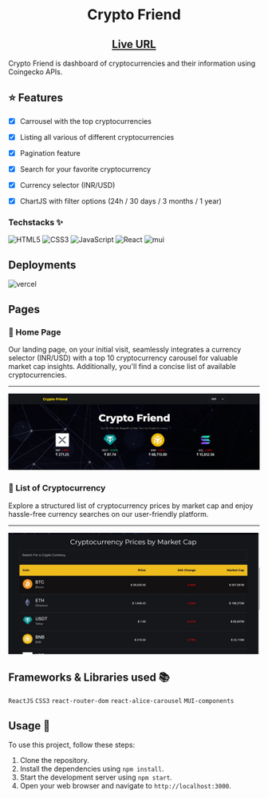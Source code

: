 <div align="center">

<h1><strong>Crypto Friend</strong></h1>

<h2>
  <a href="https://crypto-friend.vercel.app/">Live URL</a>
</h2>
</div>


Crypto Friend is dashboard of cryptocurrencies and their information using Coingecko APIs.


## :star: Features
- [x] Carrousel with the top cryptocurrencies
- [x] Listing all various of different cryptocurrencies
- [x] Pagination feature
- [x] Search for your favorite cryptocurrency
- [x] Currency selector (INR/USD)
- [x] ChartJS with filter options (24h / 30 days / 3 months / 1 year)


### Techstacks ✨
![HTML5](https://img.shields.io/badge/html5-%23E34F26.svg?style=for-the-badge&logo=html5&logoColor=white)
![CSS3](https://img.shields.io/badge/css3-%231572B6.svg?style=for-the-badge&logo=css3&logoColor=white)
![JavaScript](https://img.shields.io/badge/javascript-%23323330.svg?style=for-the-badge&logo=javascript&logoColor=%23F7DF1E)
![React](https://img.shields.io/badge/react-%2320232a.svg?style=for-the-badge&logo=react&logoColor=%2361DAFB)
![mui](https://camo.githubusercontent.com/817fc7ba268e7e1fa114cbc4328bb326913cf392f5e2077ccc7b5f0e90a77109/68747470733a2f2f696d672e736869656c64732e696f2f62616467652f4d6174657269616c25323055492d3030374646463f7374796c653d666f722d7468652d6261646765266c6f676f3d6d7569266c6f676f436f6c6f723d7768697465)



## Deployments
![vercel](https://img.shields.io/badge/Vercel-000000?style=for-the-badge&logo=vercel&logoColor=white)

## Pages

### :small_blue_diamond: Home Page
Our landing page, on your initial visit, seamlessly integrates a currency selector (INR/USD) with a top 10 cryptocurrency carousel for valuable market cap insights. Additionally, you'll find a concise list of available cryptocurrencies.

----
![home](https://github.com/KartikAdlakhia/CryptoFriend/blob/master/public/LandingPage.png)


### :small_blue_diamond: List of Cryptocurrency 
Explore a structured list of cryptocurrency prices by market cap and enjoy hassle-free currency searches on our user-friendly platform.

----
![listing](https://github.com/asinghrajput542/Images/blob/main/ch-list.jpg)



<!--### :small_blue_diamond: Single Document
Edit and see single doc, after clicked on listed doc/new doc

----
![single-doc](https://raw.githubusercontent.com/asinghrajput542/Images/main/Editor.jpg)
-->

## Frameworks & Libraries used 📚

`ReactJS` `CSS3` `react-router-dom` `react-alice-carousel` `MUI-components` 

## Usage 🍕

To use this project, follow these steps:

1. Clone the repository.
2. Install the dependencies using `npm install`.
3. Start the development server using `npm start`.
4. Open your web browser and navigate to `http://localhost:3000`.



